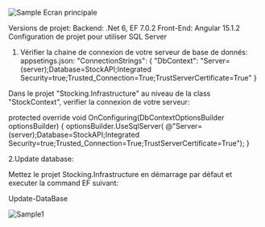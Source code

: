 

![Sample](https://user-images.githubusercontent.com/97392968/213940754-005a3525-f906-400d-a44b-64add07a32fa.PNG)
Ecran principale

Versions de projet:
  Backend: .Net 6, EF 7.0.2
Front-End: Angular 15.1.2
Configuration de projet pour utiliser SQL Server
1. Vérifier la chaine de connexion de votre serveur de base de donnés:
appsetings.json:
"ConnectionStrings": {
    "DbContext": "Server=(server);Database=StockAPI;Integrated Security=true;Trusted_Connection=True;TrustServerCertificate=True"
  }
  
  
Dans le projet "Stocking.Infrastructure" au niveau de la class "StockContext", verifier la connexion de votre serveur:


protected override void OnConfiguring(DbContextOptionsBuilder optionsBuilder)
        {
optionsBuilder.UseSqlServer(
                @"Server=(server);Database=StockAPI;Integrated Security=true;Trusted_Connection=True;TrustServerCertificate=True");
        }
				
				
2.Update database:

Mettez le projet Stocking.Infrastructure en démarrage par défaut et executer la command EF suivant:

Update-DataBase


![Sample1](https://user-images.githubusercontent.com/97392968/213940846-4031d58f-fb0c-45ab-a143-568876fc9ca0.PNG)
